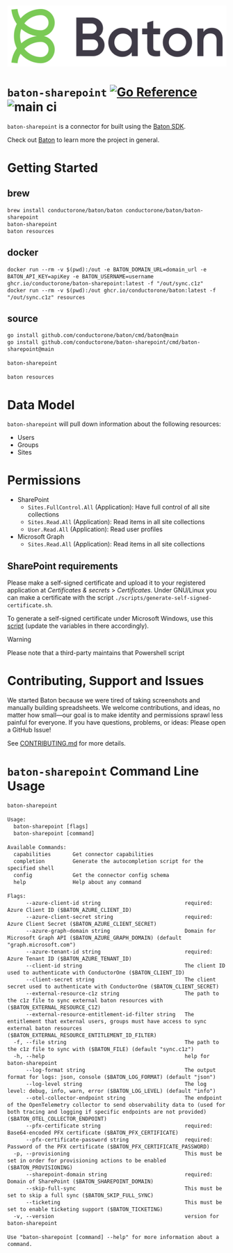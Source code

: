 ![Baton Logo](./baton-logo.png)

# `baton-sharepoint` [![Go Reference](https://pkg.go.dev/badge/github.com/conductorone/baton-sharepoint.svg)](https://pkg.go.dev/github.com/conductorone/baton-sharepoint) ![main ci](https://github.com/conductorone/baton-sharepoint/actions/workflows/main.yaml/badge.svg)

`baton-sharepoint` is a connector for built using the [Baton SDK](https://github.com/conductorone/baton-sdk).

Check out [Baton](https://github.com/conductorone/baton) to learn more the project in general.

# Getting Started

## brew

```
brew install conductorone/baton/baton conductorone/baton/baton-sharepoint
baton-sharepoint
baton resources
```

## docker

```
docker run --rm -v $(pwd):/out -e BATON_DOMAIN_URL=domain_url -e BATON_API_KEY=apiKey -e BATON_USERNAME=username ghcr.io/conductorone/baton-sharepoint:latest -f "/out/sync.c1z"
docker run --rm -v $(pwd):/out ghcr.io/conductorone/baton:latest -f "/out/sync.c1z" resources
```

## source

```
go install github.com/conductorone/baton/cmd/baton@main
go install github.com/conductorone/baton-sharepoint/cmd/baton-sharepoint@main

baton-sharepoint

baton resources
```

# Data Model

`baton-sharepoint` will pull down information about the following resources:
- Users
- Groups
- Sites

# Permissions

- SharePoint
  - `Sites.FullControl.All` (Application): Have full control of all site collections
  - `Sites.Read.All` (Application): Read items in all site collections
  - `User.Read.All` (Application): Read user profiles
- Microsoft Graph
  - `Sites.Read.All` (Application): Read items in all site collections

## SharePoint requirements

Please make a self-signed certificate and upload it to your registered
application at *Certificates & secrets* > *Certificates*. Under
GNU/Linux you can make a certificate with the script
`./scripts/generate-self-signed-certificate.sh`.

To generate a self-signed certificate under Microsoft Windows, use
this
[script](https://github.com/LucasMarangon/Azure_Oauth_JWT/blob/a66a55737eeae775c0bbe19dfbfc04e292fc7702/Create-SelfSignedCertificate.ps1)
(update the variables in there accordingly).

> [!WARNING]
> Please note that a third-party maintains that Powershell script

# Contributing, Support and Issues

We started Baton because we were tired of taking screenshots and manually
building spreadsheets. We welcome contributions, and ideas, no matter how
small&mdash;our goal is to make identity and permissions sprawl less painful for
everyone. If you have questions, problems, or ideas: Please open a GitHub Issue!

See [CONTRIBUTING.md](https://github.com/ConductorOne/baton/blob/main/CONTRIBUTING.md) for more details.

# `baton-sharepoint` Command Line Usage

```
baton-sharepoint

Usage:
  baton-sharepoint [flags]
  baton-sharepoint [command]

Available Commands:
  capabilities       Get connector capabilities
  completion         Generate the autocompletion script for the specified shell
  config             Get the connector config schema
  help               Help about any command

Flags:
      --azure-client-id string                           required: Azure Client ID ($BATON_AZURE_CLIENT_ID)
      --azure-client-secret string                       required: Azure Client Secret ($BATON_AZURE_CLIENT_SECRET)
      --azure-graph-domain string                        Domain for Microsoft Graph API ($BATON_AZURE_GRAPH_DOMAIN) (default "graph.microsoft.com")
      --azure-tenant-id string                           required: Azure Tenant ID ($BATON_AZURE_TENANT_ID)
      --client-id string                                 The client ID used to authenticate with ConductorOne ($BATON_CLIENT_ID)
      --client-secret string                             The client secret used to authenticate with ConductorOne ($BATON_CLIENT_SECRET)
      --external-resource-c1z string                     The path to the c1z file to sync external baton resources with ($BATON_EXTERNAL_RESOURCE_C1Z)
      --external-resource-entitlement-id-filter string   The entitlement that external users, groups must have access to sync external baton resources ($BATON_EXTERNAL_RESOURCE_ENTITLEMENT_ID_FILTER)
  -f, --file string                                      The path to the c1z file to sync with ($BATON_FILE) (default "sync.c1z")
  -h, --help                                             help for baton-sharepoint
      --log-format string                                The output format for logs: json, console ($BATON_LOG_FORMAT) (default "json")
      --log-level string                                 The log level: debug, info, warn, error ($BATON_LOG_LEVEL) (default "info")
      --otel-collector-endpoint string                   The endpoint of the OpenTelemetry collector to send observability data to (used for both tracing and logging if specific endpoints are not provided) ($BATON_OTEL_COLLECTOR_ENDPOINT)
      --pfx-certificate string                           required: Base64-encoded PFX certificate ($BATON_PFX_CERTIFICATE)
      --pfx-certificate-password string                  required: Password of the PFX certificate ($BATON_PFX_CERTIFICATE_PASSWORD)
  -p, --provisioning                                     This must be set in order for provisioning actions to be enabled ($BATON_PROVISIONING)
      --sharepoint-domain string                         required: Domain of SharePoint ($BATON_SHAREPOINT_DOMAIN)
      --skip-full-sync                                   This must be set to skip a full sync ($BATON_SKIP_FULL_SYNC)
      --ticketing                                        This must be set to enable ticketing support ($BATON_TICKETING)
  -v, --version                                          version for baton-sharepoint

Use "baton-sharepoint [command] --help" for more information about a command.
```
